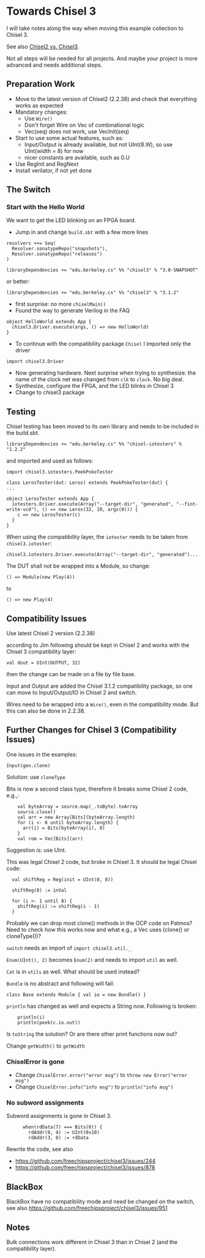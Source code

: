 # Towards Chisel 3

I will take notes along the way when moving this example collection
to Chisel 3.

See also [Chisel2 vs. Chisel3](https://github.com/freechipsproject/chisel3/wiki/Chisel3-vs-Chisel2).

Not all steps will be needed for all projects. And maybe your project is
more advanced and needs additional steps.

## Preparation Work

 * Move to the latest version of Chisel2 (2.2.38) and check that everything works as expected
 * Mandatory changes:
   * Use ```Wire()```
   * Don't forget Wire on Vec of combinational logic
   * Vec(seq) does not work, use VecInit(seq)
 * Start to use some actual features, such as:
   * Input/Output is already available, but not UInt(8.W), so use UInt(width = 8) for now
   * nicer constants are available, such as 0.U
 * Use RegInit and RegNext
 * Install verilator, if not yet done

## The Switch

### Start with the Hello World

We want to get the LED blinking on an FPGA board.

 * Jump in and change `build.sbt` with a few more lines

```
resolvers ++= Seq(
  Resolver.sonatypeRepo("snapshots"),
  Resolver.sonatypeRepo("releases")
)

libraryDependencies += "edu.berkeley.cs" %% "chisel3" % "3.0-SNAPSHOT"
```

or better:
```
libraryDependencies += "edu.berkeley.cs" %% "chisel3" % "3.1.2"
```

 * first surprise: no more `chiselMain()`
 * Found the way to generate Verilog in the FAQ
```
object HelloWorld extends App {
  chisel3.Driver.execute(args, () => new HelloWorld)
}
```
 * To continue with the compatibility package `Chisel` I imported only the driver
```
import chisel3.Driver
```
 * Now generating hardware. Next surprise when trying to synthesize: the
name of the clock net was changed from `clk` to `clock`. No big deal.
 * Synthesize, configure the FPGA, and the LED blinks in Chisel 3
 * Change to chisel3 package


## Testing

Chisel testing has been moved to its own library and needs to be included
in the build.sbt.

```
libraryDependencies += "edu.berkeley.cs" %% "chisel-iotesters" % "1.2.2"
```
and imported and used as follows:

```
import chisel3.iotesters.PeekPokeTester

class LerosTester(dut: Leros) extends PeekPokeTester(dut) {
...

object LerosTester extends App {
  iotesters.Driver.execute(Array("--target-dir", "generated", "--fint-write-vcd"), () => new Leros(32, 10, args(0))) {
    c => new LerosTester(c)
  }
}
```

When using the compatibility layer, the ```iotester``` needs to be
taken from ```chisel3.iotester```:

```
chisel3.iotesters.Driver.execute(Array("--target-dir", "generated")...
```

The DUT shall not be wrapped into a Module, so change:
```
() => Module(new Play(4))
```
to
```
() => new Play(4)
```


## Compatibility Issues

Use latest Chisel 2 version (2.2.38)

according to Jim following should be kept in Chisel 2 and works with the Chisel 3 compatibility layer:

```
val dout = UInt(OUTPUT, 32)
```

then the change can be made on a file by file base.

Input and Output are added the Chisel 3.1.2 compatibility package,
so one can move to Input/Output/IO in Chisel 2 and switch.

Wires need to be wrapped into a ```Wire()```, even in the compatibility
mode. But this can also be done in 2.2.38.

## Further Changes for Chisel 3 (Compatibility Issues)

One issues in the examples:

```
Input(gen.clone)
```
Solution: use ```cloneType```

Bits is now a second class type, therefore it breaks some Chisel 2 code, e.g.,:

```
    val byteArray = source.map(_.toByte).toArray
    source.close()
    val arr = new Array[Bits](byteArray.length)
    for (i <- 0 until byteArray.length) {
      arr(i) = Bits(byteArray(i), 8)
    }
    val rom = Vec[Bits](arr)
```

Suggestion is: use UInt.

This was legal Chisel 2 code, but broke in Chisel 3. It should be legal Chisel code:

```
  val shiftReg = Reg(init = UInt(0, 8))

  shiftReg(0) := inVal

  for (i <- 1 until 8) {
    shiftReg(i) := shiftReg(i - 1)
  }
```

Probably we can drop most clone() methods in the OCP code on Patmos?
Need to check how this works now and what e.g., a Vec uses (clone() or cloneType())?

```switch``` needs an import of ```import chisel3.util._```

```Enum(UInt(), 2)``` becomes ```Enum(2)``` and needs to import ```util``` as well.

```Cat``` is in ```utils``` as well. What should be used instead?

```Bundle``` is no abstract and following will fail:

```
class Base extends Module { val io = new Bundle() }
```

`println` has changed as well and expects a String now. Following is broken:

```
    println(i)
    println(peek(c.io.out))
```
Is ```toString``` the solution? Or are there other print functions now out?

Change `getWidth()` to `getWidth`

### ChiselError is gone

 * Change `ChiselError.error("error msg")` to `throw new Error("error msg")`
 * Change `ChiselError.info("info msg")` to `println("info msg")`

### No subword assignments

Subword assignments is gone in Chisel 3.
```
      when(rdData(7) === Bits(0)) {
        rdAddr(8, 4) := UInt(0x10)
        rdAddr(3, 0) := rdData
```

Rewrite the code, see also 
 * https://github.com/freechipsproject/chisel3/issues/244
 * https://github.com/freechipsproject/chisel3/issues/878

## BlackBox

BlackBox have no compatibility mode and need be changed on the switch,
see also https://github.com/freechipsproject/chisel3/issues/951


## Notes

Bulk connections work different in Chisel 3 than in Chisel 2 (and the compatibility layer).
